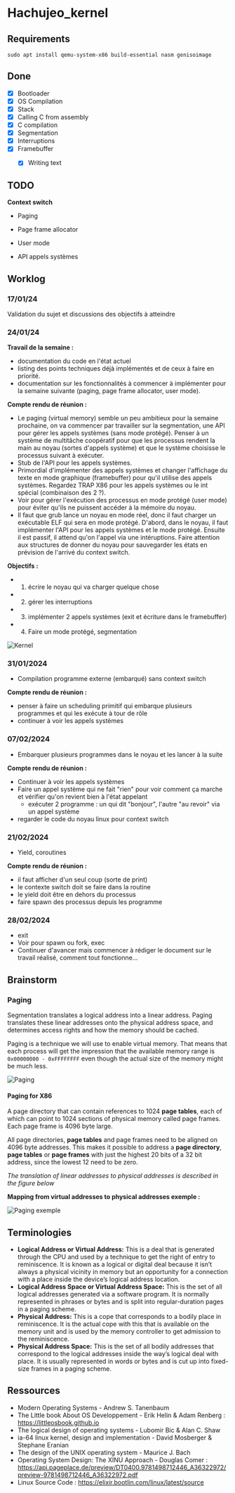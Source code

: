 # Hachujeo_kernel

## Requirements

`sudo apt install qemu-system-x86 build-essential nasm genisoimage`

## Done

- [x] Bootloader
- [x] OS Compilation
- [x] Stack 
- [x] Calling C from assembly
- [x] C compilation
- [x] Segmentation
- [x] Interruptions
- [x] Framebuffer
  - [x] Writing text


## TODO

**Context switch**
- Paging
- Page frame allocator
- User mode

- API appels systèmes


## Worklog

### 17/01/24

Validation du sujet et discussions des objectifs à atteindre

### 24/01/24

**Travail de la semaine :**

- documentation du code en l'état actuel
- listing des points techniques déjà implémentés et de ceux à faire en priorité.
- documentation sur les fonctionnalités à commencer à implémenter pour la semaine suivante (paging, page frame allocator, user mode).

**Compte rendu de réunion :**

- Le paging (virtual memory) semble un peu ambitieux pour la semaine prochaine, on va commencer par travailler sur la segmentation, une API pour gérer les appels systèmes (sans mode protégé). Penser à un système de multitâche coopératif pour que les processus rendent la main au noyau (sortes d'appels système) et que le système choisisse le processus suivant à exécuter.
- Stub de l'API pour les appels systèmes.
- Primordial d'implémenter des appels systèmes et changer l'affichage du texte en mode graphique (framebuffer) pour qu'il utilise des appels systèmes. Regardez TRAP X86 pour les appels systèmes ou le int spécial (combinaison des 2 ?).
- Voir pour gérer l'exécution des processus en mode protégé (user mode) pour éviter qu'ils ne puissent accéder à la mémoire du noyau.
- Il faut que grub lance un noyau en mode réel, donc il faut charger un exécutable ELF qui sera en mode protégé. D'abord, dans le noyau, il faut implémenter l'API pour les appels systèmes et le mode protégé. Ensuite il est passif, il attend qu'on l'appel via une intéruptions. Faire attention aux structures de donner du noyau pour sauvegarder les états en prévision de l'arrivé du context switch.

**Objectifs :**

- 1. écrire le noyau qui va charger quelque chose
- 2. gérer les interruptions
- 3. implémenter 2 appels systèmes (exit et écriture dans le framebuffer)
- 4. Faire un mode protégé, segmentation

![Kernel](res/images/kernel.png)

### 31/01/2024

- Compilation programme externe (embarqué) sans context switch

**Compte rendu de réunion :**

- penser à faire un scheduling primitif qui embarque plusieurs programmes et qui les exécute à tour de rôle
- continuer à voir les appels systèmes

### 07/02/2024

- Embarquer plusieurs programmes dans le noyau et les lancer à la suite

**Compte rendu de réunion :**

- Continuer à voir les appels systèmes
- Faire un appel système qui ne fait "rien" pour voir comment ça marche et vérifier qu'on revient bien à l'état appelant
  - exécuter 2 programme : un qui dit "bonjour", l'autre "au revoir" via un appel système 
- regarder le code du noyau linux pour context switch

### 21/02/2024

- Yield, coroutines

**Compte rendu de réunion :**

- il faut afficher d'un seul coup (sorte de print)
- le contexte switch doit se faire dans la routine
- le yield doit être en dehors du processus
- faire spawn des processus depuis les programme

### 28/02/2024

- exit
- Voir pour spawn ou fork, exec
- Continuer d'avancer mais commencer à rédiger le document sur le travail réalisé, comment tout fonctionne...

## Brainstorm

### Paging

Segmentation translates a logical address into a linear address. Paging translates these linear addresses onto the physical address space, and determines access rights and how the memory should be cached.

Paging is a technique we will use to enable virtual memory. That means that each process will get the impression that the available memory range is ``0x00000000 - 0xFFFFFFFF`` even though the actual size of the memory might be much less.

![Paging](res/images/paging.png)


#### Paging for X86

A page directory that can contain references to 1024 **page tables**, each of which can point to 1024 sections of physical memory called page frames. Each page frame is 4096 byte large.

All page directories, **page tables** and page frames need to be aligned on 4096 byte addresses. This makes it possible to address a **page directory**, **page tables** or **page frames** with just the highest 20 bits of a 32 bit address, since the lowest 12 need to be zero.

*The translation of linear addresses to physical addresses is described in the figure below*

**Mapping from virtual addresses to physical addresses exemple :**

![Paging exemple](res/images/paging_exemple.png)

## Terminologies

- **Logical Address or Virtual Address:** This is a deal that is generated through the CPU and used by a technique to get the right of entry to reminiscence. It is known as a logical or digital deal because it isn’t always a physical vicinity in memory but an opportunity for a connection with a place inside the device’s logical address location.
- **Logical Address Space or Virtual Address Space:** This is the set of all logical addresses generated via a software program. It is normally represented in phrases or bytes and is split into regular-duration pages in a paging scheme.
- **Physical Address:** This is a cope that corresponds to a bodily place in reminiscence. It is the actual cope with this that is available on the memory unit and is used by the memory controller to get admission to the reminiscence.
- **Physical Address Space:** This is the set of all bodily addresses that correspond to the logical addresses inside the way’s logical deal with place. It is usually represented in words or bytes and is cut up into fixed-size frames in a paging scheme.




## Ressources

- Modern Operating Systems - Andrew S. Tanenbaum
- The Little book About OS Developpement - Erik Helin & Adam Renberg : https://littleosbook.github.io
- The logical design of operating systems - Lubomir Bic & Alan C. Shaw
- ia-64 linux kernel, design and implementation - David Mosberger & Stephane Eranian
- The design of the UNIX operating system - Maurice J. Bach
- Operating System Design: The XINU Approach - Douglas Comer : https://api.pageplace.de/preview/DT0400.9781498712446_A36322972/preview-9781498712446_A36322972.pdf
- Linux Source Code : https://elixir.bootlin.com/linux/latest/source